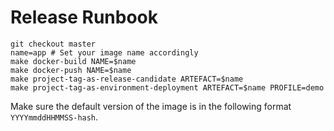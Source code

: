 # Release Runbook

    git checkout master
    name=app # Set your image name accordingly
    make docker-build NAME=$name
    make docker-push NAME=$name
    make project-tag-as-release-candidate ARTEFACT=$name
    make project-tag-as-environment-deployment ARTEFACT=$name PROFILE=demo

Make sure the default version of the image is in the following format `YYYYmmddHHMMSS-hash`.
